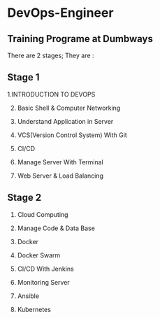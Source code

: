 # DevOps-Engineer

## Training Programe at Dumbways

There are 2 stages; They are :

## Stage 1

1.INTRODUCTION TO DEVOPS

2. Basic Shell & Computer Networking

3. Understand Application in Server

4. VCS(Version Control System) With Git

5. CI/CD

6. Manage Server With Terminal

7. Web Server & Load Balancing 

## Stage 2

1. Cloud Computing

2. Manage Code & Data Base

3. Docker

4. Docker Swarm

5. CI/CD With Jenkins

6. Monitoring Server

7. Ansible

8. Kubernetes 
